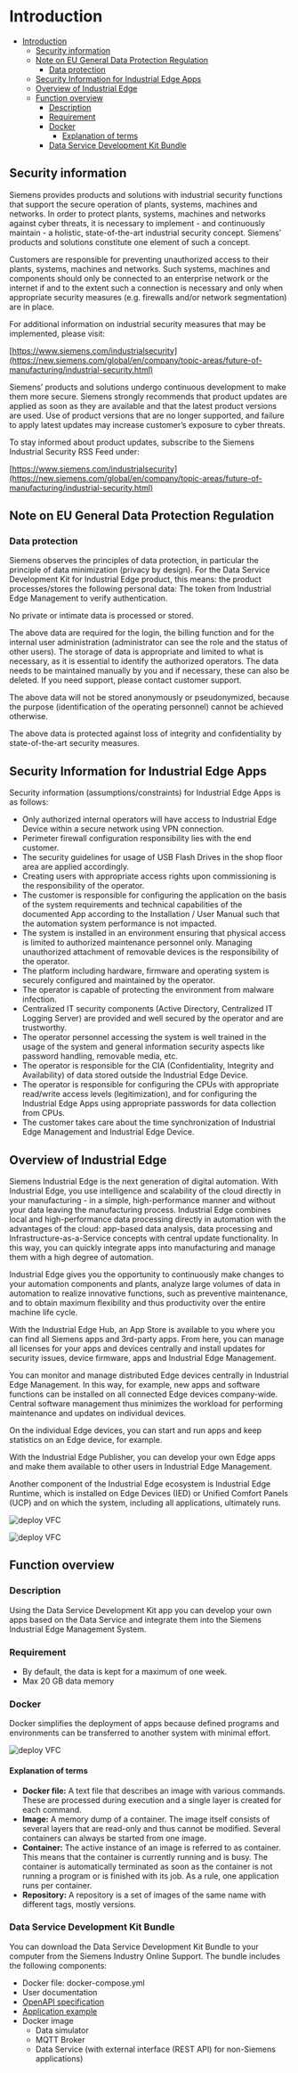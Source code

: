 # Introduction

- [Introduction](#introduction)
  - [Security information](#security-information)
  - [Note on EU General Data Protection Regulation](#note-on-eu-general-data-protection-regulation)
    - [Data protection](#data-protection)
  - [Security Information for Industrial Edge Apps](#security-information-for-industrial-edge-apps)
  - [Overview of Industrial Edge](#overview-of-industrial-edge)
  - [Function overview](#function-overview)
    - [Description](#description)
    - [Requirement](#requirement)
    - [Docker](#docker)
      - [Explanation of terms](#explanation-of-terms)
    - [Data Service Development Kit Bundle](#data-service-development-kit-bundle)
  
## Security information

Siemens provides products and solutions with industrial security functions that support the secure operation of plants, systems, machines and networks.
In order to protect plants, systems, machines and networks against cyber threats, it is necessary to implement - and continuously maintain - a holistic, state-of-the-art industrial security concept. Siemens’ products and solutions constitute one element of such a concept.

Customers are responsible for preventing unauthorized access to their plants, systems, machines and networks. Such systems, machines and components should only be connected to an enterprise network or the internet if and to the extent such a connection is necessary and only when appropriate security measures (e.g. firewalls and/or network segmentation) are in place.

For additional information on industrial security measures that may be implemented, please visit:

[https://www.siemens.com/industrialsecurity](https://new.siemens.com/global/en/company/topic-areas/future-of-manufacturing/industrial-security.html)

Siemens’ products and solutions undergo continuous development to make them more secure. Siemens strongly recommends that product updates are applied as soon as they are available
and that the latest product versions are used. Use of product versions that are no longer supported, and failure to apply latest updates may increase customer’s exposure to cyber threats.

To stay informed about product updates, subscribe to the Siemens Industrial Security RSS Feed under:

[https://www.siemens.com/industrialsecurity](https://new.siemens.com/global/en/company/topic-areas/future-of-manufacturing/industrial-security.html)

## Note on EU General Data Protection Regulation

### Data protection

Siemens observes the principles of data protection, in particular the principle of data minimization (privacy by design). For the Data Service Development Kit for Industrial Edge product, this means: the product processes/stores the following personal data: The token from Industrial Edge Management to verify authentication.

No private or intimate data is processed or stored.  

The above data are required for the login, the billing function and for the internal user administration (administrator can see the role and the status of other users). The storage of data is appropriate and limited to what is necessary, as it is essential to identify the authorized operators. The data needs to be maintained manually by you and if necessary, these can also be deleted. If you need support, please contact customer support.

The above data will not be stored anonymously or pseudonymized, because the purpose (identification of the operating personnel) cannot be achieved otherwise.

The above data is protected against loss of integrity and confidentiality by state-of-the-art security measures.

## Security Information for Industrial Edge Apps

Security information (assumptions/constraints) for Industrial Edge Apps is as follows:

- Only authorized internal operators will have access to Industrial Edge Device within a secure network using VPN connection.
- Perimeter firewall configuration responsibility lies with the end customer.
- The security guidelines for usage of USB Flash Drives in the shop floor area are applied accordingly.
- Creating users with appropriate access rights upon commissioning is the responsibility of the operator.
- The customer is responsible for configuring the application on the basis of the system requirements and technical capabilities of the documented App according to the Installation / User Manual such that the automation system performance is not impacted.
- The system is installed in an environment ensuring that physical access is limited to authorized maintenance personnel only. Managing unauthorized attachment of removable devices is the responsibility of the operator.
- The platform including hardware, firmware and operating system is securely configured and maintained by the operator.
- The operator is capable of protecting the environment from malware infection.
- Centralized IT security components (Active Directory, Centralized IT Logging Server) are provided and well secured by the operator and are trustworthy.
- The operator personnel accessing the system is well trained in the usage of the system and general information security aspects like password handling, removable media, etc.
- The operator is responsible for the CIA (Confidentiality, Integrity and Availability) of data stored outside the Industrial Edge Device.
- The operator is responsible for configuring the CPUs with appropriate read/write access levels (legitimization), and for configuring the Industrial Edge Apps using appropriate passwords for data collection from CPUs.
- The customer takes care about the time synchronization of Industrial Edge Management and Industrial Edge Device.

## Overview of Industrial Edge

Siemens Industrial Edge is the next generation of digital automation. With Industrial Edge, you use intelligence and scalability of the cloud directly in your manufacturing - in a simple, high-performance manner and without your data leaving the manufacturing process. Industrial Edge combines local and high-performance data processing directly in automation with the advantages of the cloud: app-based data analysis, data processing and Infrastructure-as-a-Service concepts with central update functionality. In this way, you can quickly integrate apps into manufacturing and manage them with a high degree of automation.

Industrial Edge gives you the opportunity to continuously make changes to your automation components and plants, analyze large volumes of data in automation to realize innovative functions, such as preventive maintenance, and to obtain maximum flexibility and thus productivity over the entire machine life cycle.

With the Industrial Edge Hub, an App Store is available to you where you can find all Siemens apps and 3rd-party apps. From here, you can manage all licenses for your apps and devices centrally and install updates for security issues, device firmware, apps and Industrial Edge Management.

You can monitor and manage distributed Edge devices centrally in Industrial Edge Management. In this way, for example, new apps and software functions can be installed on all connected Edge devices company-wide. Central software management thus minimizes the workload for performing maintenance and updates on individual devices.

On the individual Edge devices, you can start and run apps and keep statistics on an Edge device, for example.

With the Industrial Edge Publisher, you can develop your own Edge apps and make them available to other users in Industrial Edge Management.

Another component of the Industrial Edge ecosystem is Industrial Edge Runtime, which is installed on Edge Devices (IED) or Unified Comfort Panels (UCP) and on which the system, including all applications, ultimately runs.

![deploy VFC](../docs/graphics/overview_of_industrial_edge.png)

![deploy VFC](../docs/graphics/overview_of_industrial_edge_text.png)

## Function overview

### Description

Using the Data Service Development Kit app you can develop your own apps based on the Data Service and integrate them into the Siemens Industrial Edge Management System.

### Requirement

- By default, the data is kept for a maximum of one week.
- Max 20 GB data memory

### Docker

Docker simplifies the deployment of apps because defined programs and environments can be transferred to another system with minimal effort.

![deploy VFC](../docs/graphics/docker.png)

#### Explanation of terms

- **Docker file:**
  A text file that describes an image with various commands. These are processed during execution and a single layer is created for each command.
- **Image:**
  A memory dump of a container. The image itself consists of several layers that are read-only and thus cannot be modified. Several containers can always be started from one image.
- **Container:**
  The active instance of an image is referred to as container. This means that the container is currently running and is busy. The container is automatically terminated as soon as the container is not running a program or is finished with its job. As a rule, one application runs per container.
- **Repository:**
  A repository is a set of images of the same name with different tags, mostly versions.

### Data Service Development Kit Bundle

You can download the Data Service Development Kit Bundle to your computer from the Siemens Industry Online Support. The bundle includes the following components:

- Docker file: docker-compose.yml
- User documentation
- [OpenAPI specification](../docs/OpenAPI_specification.md)
- [Application example](../docs/Application_example.md)
- Docker image
  - Data simulator
  - MQTT Broker
  - Data Service (with external interface (REST API) for non-Siemens applications)
